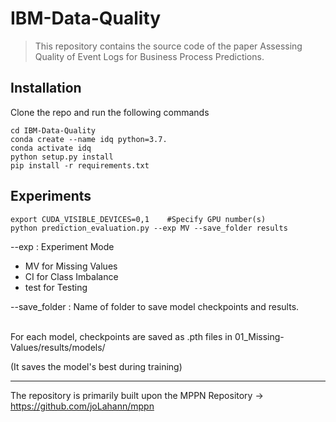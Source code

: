 # IBM-Data-Quality

> This repository contains the source code of the paper Assessing Quality of Event Logs for Business Process Predictions.


## Installation

Clone the repo and run the following commands

```
cd IBM-Data-Quality
conda create --name idq python=3.7.
conda activate idq
python setup.py install
pip install -r requirements.txt
```

## Experiments

```
export CUDA_VISIBLE_DEVICES=0,1    #Specify GPU number(s)
python prediction_evaluation.py --exp MV --save_folder results
```

--exp : Experiment Mode
- MV for Missing Values
- CI for Class Imbalance
- test for Testing

--save_folder : Name of folder to save model checkpoints and results.<br><br>

For each model, checkpoints are saved as .pth files in 01_Missing-Values/results/models/

(It saves the model's best during training)

<hr>

The repository is primarily built upon the MPPN Repository -> https://github.com/joLahann/mppn
